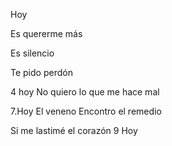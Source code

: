 Hoy

Es quererme más


Es silencio

Te pido perdón

4 hoy
No quiero lo que me hace mal








7.Hoy
El veneno
Encontro el remedio


Si me lastimé el corazón
9 Hoy

